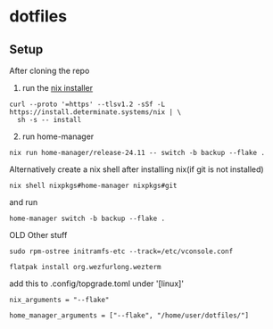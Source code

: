 # dotfiles

## Setup

After cloning the repo

1. run the [nix installer](https://github.com/DeterminateSystems/nix-installer)

```
curl --proto '=https' --tlsv1.2 -sSf -L https://install.determinate.systems/nix | \
  sh -s -- install
```

2. run home-manager

```
nix run home-manager/release-24.11 -- switch -b backup --flake .
```

Alternatively create a nix shell after installing nix(if git is not installed)

```
nix shell nixpkgs#home-manager nixpkgs#git
```

and run

```
home-manager switch -b backup --flake .
```

OLD Other stuff

```
sudo rpm-ostree initramfs-etc --track=/etc/vconsole.conf
```

```
flatpak install org.wezfurlong.wezterm
```

add this to .config/topgrade.toml under '[linux]'

```
nix_arguments = "--flake"

home_manager_arguments = ["--flake", "/home/user/dotfiles/"]
```
